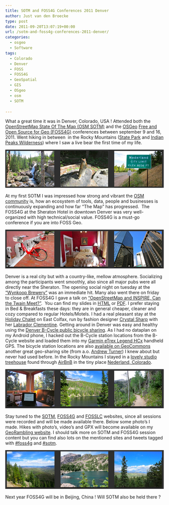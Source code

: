 ```yaml
---
title: SOTM and FOSS4G Conferences 2011 Denver
author: Just van den Broecke
type: post
date: 2011-09-20T13:07:19+00:00
url: /sotm-and-foss4g-conferences-2011-denver/
categories:
  - osgeo
  - Software
tags:
  - Colorado
  - Denver
  - FOSS
  - FOSS4G
  - GeoSpatial
  - GIS
  - OSgeo
  - osm
  - SOTM

---
```

What a great time it was in Denver, Colorado, USA ! Attended both the  [OpenStreetMap State Of The Map (OSM SOTM)][1] and the [OSGeo][2] [Free and Open Source for Geo (FOSS4G)][3] conferences between september 9 and 16, 2011. Went hiking in between  in the Rocky Mountains ([State Park][4] and [Indian Peaks Wilderness][5]) where I saw a live bear the first time of my life.

![ ](/uploads/2011/09/nederland-colorado-chipmunketc.jpg)

At my first SOTM I was impressed how strong and vibrant the [OSM community][6] is, how an ecosystem of tools, data, people and businesses is continuously expanding and how far &#8220;The Map&#8221; has progressed.  The FOSS4G at the Sheraton Hotel in downtown Denver was very well-organized with high technical/social value. FOSS4G is a must-go conference if you are into FOSS Geo.

![ ](/uploads/2011/09/denver-just-shots.jpg)

Denver is a real city but with a country-like, mellow atmosphere. Socializing among the participants went smoothly, also since all major pubs were all directly near the Sheraton. The opening social night on tuesday at the [&#8220;Wynkoop Brewery&#8221;][7] was an immediate hit. Many also went there on friday to close off. At FOSS4G I gave a talk on [&#8220;OpenStreetMap and INSPIRE, Can the Twain Meet?&#8221;][8].  You can find my slides in [HTML][9] or [PDF][10]. I prefer staying in Bed & Breakfasts these days: they are in general cheaper, cleaner and cozy compared to regular Hotels/Motels. I had a real pleasant stay at the [Holiday Chalet][11] on East Colfax, run by fashion designer [Crystal Sharp][12] with her [Labrador Clementine][13]. Getting around in Denver was easy and healthy using the [Denver B-Cycle public bicycle sharing][14]. As I had no dataplan on my Android phone, I hacked out the B-Cycle station locations from the B-Cycle website and loaded them into my [Garmin eTrex Legend HCx][15] handheld GPS. The bicycle station locations are also [available on GeoCommons][16] another great geo-sharing site (from a.o. [Andrew Turner][17]) I knew about but never had used before. In the Rocky Mountains I stayed in a [lovely studio treehouse][18] found through [AirBnB][19] in the tiny place [Nederland, Colorado][20].

![ ](/uploads/2011/09/nederland-colorado.jpg)

Stay tuned to the [SOTM][21], [FOSS4G][22] and [FOSSLC][23] websites, since all sessions were recorded and will be made available there. Below some photo&#8217;s I made. Hikes with photo&#8217;s, video&#8217;s and GPX will become available on my [GeoRambling website][24]. I should talk more on SOTM and FOSS4G session content but you can find also lots on the mentioned sites and tweets tagged with [#foss4g][25] and [#sotm][26].

![ ](/uploads/2011/09/colorado-hiking.jpg)

Next year FOSS4G will be in Beijing, China ! Will SOTM also be held there ?

 [1]: http://stateofthemap.org/ "stateofthemap.org"
 [2]: http://osgeo.org
 [3]: http://2011.foss4g.org/ "2011.foss4g.org/"
 [4]: http://www.nps.gov/romo/index.htm
 [5]: http://www.coloradowilderness.com/wildpages/indian.html
 [6]: http://openstreetmap.org
 [7]: http://www.wynkoop.com/ "www.wynkoop.com/"
 [8]: http://2011.foss4g.org/sessions/openstreetmap-and-inspire-can-twain-meet "2011.foss4g.org/sessions/openstreetmap-and-inspire-can-twain-meet"
 [9]: http://www.justobjects.nl/jo/assets/presentation/foss4g-2011/html/img0.html
 [10]: http://www.justobjects.nl/jo/assets/presentation/foss4g-2011/osm-inspire-foss4g2011-broecke.pdf
 [11]: http://www.denver-bed-breakfast.com
 [12]: http://signaturecrystalsharp.com/
 [13]: http://www.denver-bed-breakfast.com/images/clementine.jpg
 [14]: http://denver.bcycle.com/
 [15]: http://gpstracklog.com/2007/07/garmin-etrex-le.html
 [16]: http://geocommons.com/overlays/154716
 [17]: http://highearthorbit.com/
 [18]: http://www.airbnb.com/rooms/59868
 [19]: http://www.airbnb.com
 [20]: http://nederlandco.org/
 [21]: https://wiki.openstreetmap.org/wiki/State_Of_The_Map_2011
 [22]: http://2011.foss4g.org/
 [23]: http://www.fosslc.org/drupal/
 [24]: http://georambling.com
 [25]: http://twitter.com/#!/search/%23foss4g
 [26]: http://twitter.com/#!/search/%23sotm
